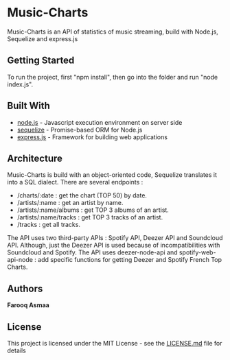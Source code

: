 # Music-Charts
Music-Charts is an API of statistics of music streaming, build with Node.js, Sequelize and express.js

## Getting Started
To run the project, first "npm install", then go into the folder and run "node index.js".

## Built With
* [node.js](https://nodejs.org/en/) - Javascript execution environment on server side
* [sequelize](http://docs.sequelizejs.com/) - Promise-based ORM for Node.js
* [express.js](http://expressjs.com/fr/) - Framework for building web applications

## Architecture
Music-Charts is build with an object-oriented code, Sequelize translates it into a SQL dialect. There are several endpoints :
- /charts/:date : get the chart (TOP 50) by date.
- /artists/:name : get an artist by name.
- /artists/:name/albums : get TOP 3 albums of an artist.
- /artists/:name/tracks : get TOP 3 tracks of an artist.
- /tracks : get all tracks.

The API uses two third-party APIs : Spotify API, Deezer API and Soundcloud API. Although, just the Deezer API is used because
of incompatibilities with Soundcloud and Spotify.
The API uses deezer-node-api and spotify-web-api-node : add specific functions for getting Deezer and Spotify French Top Charts.

## Authors
**Farooq Asmaa**

## License
This project is licensed under the MIT License - see the [LICENSE.md](LICENSE.md) file for details